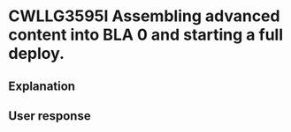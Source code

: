 # CWLLG3595I Assembling advanced content into BLA 0 and starting a full deploy.

## Explanation

## User response